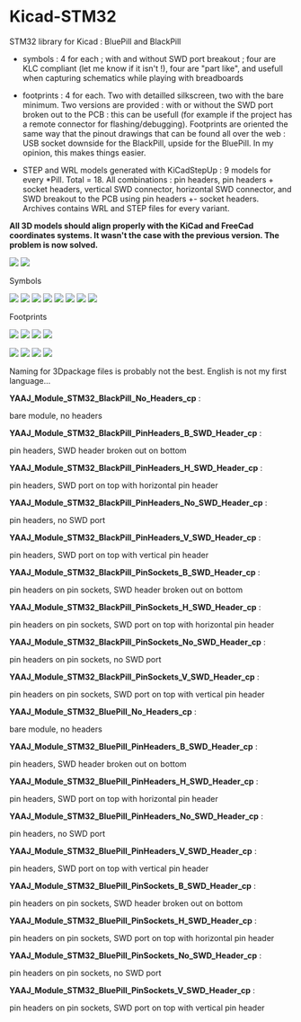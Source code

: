 # Kicad-STM32


STM32 library for Kicad : BluePill and BlackPill

- symbols : 4 for each ; with and without SWD port breakout ; four are KLC compliant (let me know if it isn't !), four are "part like", and usefull when capturing schematics while playing with breadboards

- footprints : 4 for each. Two with detailled silkscreen, two with the bare minimum. Two versions are provided : with or without the SWD port broken out to the PCB : this can be usefull (for example if the project has a remote connector for flashing/debugging). Footprints are oriented the same way that the pinout drawings that can be found all over the web : USB socket downside for the BlackPill, upside for the BluePill. In my opinion, this makes things easier.

- STEP and WRL models generated with KiCadStepUp : 9 models for every *Pill. Total = 18. All combinations : pin headers, pin headers + socket headers, vertical SWD connector, horizontal SWD connector, and SWD breakout to the PCB using pin headers +- socket headers. Archives contains WRL and STEP files for every variant.

**All 3D models should align properly with the KiCad and FreeCad coordinates systems. It wasn't the case with the previous version. The problem is now solved.**

![](https://github.com/yet-another-average-joe/Kicad-STM32/blob/master/images/BlackPill.JPG)
![](https://github.com/yet-another-average-joe/Kicad-STM32/blob/master/images/BluePill.JPG)

Symbols

![](https://github.com/yet-another-average-joe/Kicad-STM32/blob/master/images/YAAJ_BlackPill_Sym.png)
![](https://github.com/yet-another-average-joe/Kicad-STM32/blob/master/images/YAAJ_BlackPill_SWD_Breakout_Sym.png)
![](https://github.com/yet-another-average-joe/Kicad-STM32/blob/master/images/YAAJ_BluePill_Part_Like_Sym.png)
![](https://github.com/yet-another-average-joe/Kicad-STM32/blob/master/images/YAAJ_BlackPill_Part_Like_SWD_Breakout_Sym.png)
![](https://github.com/yet-another-average-joe/Kicad-STM32/blob/master/images/YAAJ_BluePill_Sym.png)
![](https://github.com/yet-another-average-joe/Kicad-STM32/blob/master/images/YAAJ_BluePill_SWD_Breakout_Sym.png)
![](https://github.com/yet-another-average-joe/Kicad-STM32/blob/master/images/YAAJ_BluePill_Part_Like_Sym.png)
![](https://github.com/yet-another-average-joe/Kicad-STM32/blob/master/images/YAAJ_BluePill_Part_Like_SWD_Breakout_Sym.png)

Footprints

![](https://github.com/yet-another-average-joe/Kicad-STM32/blob/master/images/YAAJ_BlackPill_No_SWD_Breakout_1_Footprint.png)
![](https://github.com/yet-another-average-joe/Kicad-STM32/blob/master/images/YAAJ_BlackPill_No_SWD_Breakout_2_Footprint.png)
![](https://github.com/yet-another-average-joe/Kicad-STM32/blob/master/images/YAAJ_BlackPill_SWD_Breakout_1_Footprint.png)
![](https://github.com/yet-another-average-joe/Kicad-STM32/blob/master/images/YAAJ_BlackPill_SWD_Breakout_2_Footprint.png)

![](https://github.com/yet-another-average-joe/Kicad-STM32/blob/master/images/YAAJ_BluePill_No_SW_Breakout_1_Footprint.png)
![](https://github.com/yet-another-average-joe/Kicad-STM32/blob/master/images/YAAJ_BluePill_No_SW_Breakout_2_Footprint.png)
![](https://github.com/yet-another-average-joe/Kicad-STM32/blob/master/images/YAAJ_BluePill_SW_Breakout_1_Footprint.png)
![](https://github.com/yet-another-average-joe/Kicad-STM32/blob/master/images/YAAJ_BluePill_SW_Breakout_2_Footprint.png)

Naming for 3Dpackage files is probably not the best. English is not my first language...

**YAAJ_Module_STM32_BlackPill_No_Headers_cp** :

bare module, no headers

**YAAJ_Module_STM32_BlackPill_PinHeaders_B_SWD_Header_cp** :

pin headers, SWD header broken out on bottom

**YAAJ_Module_STM32_BlackPill_PinHeaders_H_SWD_Header_cp** :

pin headers, SWD port on top with horizontal pin header

**YAAJ_Module_STM32_BlackPill_PinHeaders_No_SWD_Header_cp** :

pin headers, no SWD port

**YAAJ_Module_STM32_BlackPill_PinHeaders_V_SWD_Header_cp** :

pin headers, SWD port on top with vertical pin header

**YAAJ_Module_STM32_BlackPill_PinSockets_B_SWD_Header_cp** :

pin headers on pin sockets, SWD header broken out on bottom

**YAAJ_Module_STM32_BlackPill_PinSockets_H_SWD_Header_cp** :

pin headers on pin sockets, SWD port on top with horizontal pin header

**YAAJ_Module_STM32_BlackPill_PinSockets_No_SWD_Header_cp** :

pin headers on pin sockets, no SWD port

**YAAJ_Module_STM32_BlackPill_PinSockets_V_SWD_Header_cp** :

pin headers on pin sockets, SWD port on top with vertical pin header

**YAAJ_Module_STM32_BluePill_No_Headers_cp** :

bare module, no headers

**YAAJ_Module_STM32_BluePill_PinHeaders_B_SWD_Header_cp** :

pin headers, SWD header broken out on bottom

**YAAJ_Module_STM32_BluePill_PinHeaders_H_SWD_Header_cp** :

pin headers, SWD port on top with horizontal pin header

**YAAJ_Module_STM32_BluePill_PinHeaders_No_SWD_Header_cp** :

pin headers, no SWD port

**YAAJ_Module_STM32_BluePill_PinHeaders_V_SWD_Header_cp** :

pin headers, SWD port on top with vertical pin header

**YAAJ_Module_STM32_BluePill_PinSockets_B_SWD_Header_cp** :

pin headers on pin sockets, SWD header broken out on bottom

**YAAJ_Module_STM32_BluePill_PinSockets_H_SWD_Header_cp** :

pin headers on pin sockets, SWD port on top with horizontal pin header

**YAAJ_Module_STM32_BluePill_PinSockets_No_SWD_Header_cp** :

pin headers on pin sockets, no SWD port

**YAAJ_Module_STM32_BluePill_PinSockets_V_SWD_Header_cp** :

pin headers on pin sockets, SWD port on top with vertical pin header
